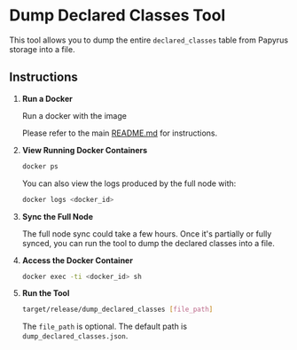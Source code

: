 # Dump Declared Classes Tool

This tool allows you to dump the entire `declared_classes` table from Papyrus storage into a file.

## Instructions

1. **Run a Docker**

   Run a docker with the image 
   <!-- TODO(yael): image name -->

   Please refer to the main [README.md](../../README.md#running-papyrus-with-docker) for instructions.

3. **View Running Docker Containers**

   ```bash
   docker ps
   ```
   You can also view the logs produced by the full node with:

   ```bash
   docker logs <docker_id>
   ```

4. **Sync the Full Node**

   The full node sync could take a few hours. Once it's partially or fully synced, you can run the tool to dump the declared classes into a file.

5. **Access the Docker Container**

   ```bash
   docker exec -ti <docker_id> sh
   ```

6. **Run the Tool**

   ```bash
   target/release/dump_declared_classes [file_path]
   ```

   The `file_path` is optional. The default path is `dump_declared_classes.json`.


